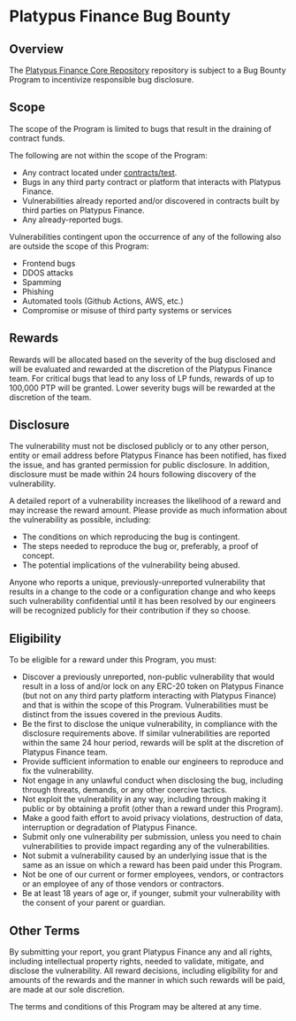 # Platypus Finance Bug Bounty

## Overview

The [Platypus Finance Core Repository](https://github.com/platypus-finance/core) repository is subject to a Bug Bounty Program to incentivize responsible bug disclosure.

## Scope

The scope of the Program is limited to bugs that result in the draining of contract funds.

The following are not within the scope of the Program:

- Any contract located under [contracts/test](./contracts/test).
- Bugs in any third party contract or platform that interacts with Platypus Finance.
- Vulnerabilities already reported and/or discovered in contracts built by third parties on Platypus Finance.
- Any already-reported bugs.

Vulnerabilities contingent upon the occurrence of any of the following also are outside the scope of this Program:

- Frontend bugs
- DDOS attacks
- Spamming
- Phishing
- Automated tools (Github Actions, AWS, etc.)
- Compromise or misuse of third party systems or services

## Rewards

Rewards will be allocated based on the severity of the bug disclosed and will be evaluated and rewarded at the discretion of the Platypus Finance team. For critical bugs that lead to any loss of LP funds, rewards of up to 100,000 PTP will be granted. Lower severity bugs will be rewarded at the discretion of the team.

## Disclosure

The vulnerability must not be disclosed publicly or to any other person, entity or email address before Platypus Finance has been notified, has fixed the issue, and has granted permission for public disclosure. In addition, disclosure must be made within 24 hours following discovery of the vulnerability.

A detailed report of a vulnerability increases the likelihood of a reward and may increase the reward amount. Please provide as much information about the vulnerability as possible, including:

- The conditions on which reproducing the bug is contingent.
- The steps needed to reproduce the bug or, preferably, a proof of concept.
- The potential implications of the vulnerability being abused.

Anyone who reports a unique, previously-unreported vulnerability that results in a change to the code or a configuration change and who keeps such vulnerability confidential until it has been resolved by our engineers will be recognized publicly for their contribution if they so choose.

## Eligibility

To be eligible for a reward under this Program, you must:

- Discover a previously unreported, non-public vulnerability that would result in a loss of and/or lock on any ERC-20 token on Platypus Finance (but not on any third party platform interacting with Platypus Finance) and that is within the scope of this Program. Vulnerabilities must be distinct from the issues covered in the previous Audits.
- Be the first to disclose the unique vulnerability, in compliance with the disclosure requirements above. If similar vulnerabilities are reported within the same 24 hour period, rewards will be split at the discretion of Platypus Finance team.
- Provide sufficient information to enable our engineers to reproduce and fix the vulnerability.
- Not engage in any unlawful conduct when disclosing the bug, including through threats, demands, or any other coercive tactics.
- Not exploit the vulnerability in any way, including through making it public or by obtaining a profit (other than a reward under this Program).
- Make a good faith effort to avoid privacy violations, destruction of data, interruption or degradation of Platypus Finance.
- Submit only one vulnerability per submission, unless you need to chain vulnerabilities to provide impact regarding any of the vulnerabilities.
- Not submit a vulnerability caused by an underlying issue that is the same as an issue on which a reward has been paid under this Program.
- Not be one of our current or former employees, vendors, or contractors or an employee of any of those vendors or contractors.
- Be at least 18 years of age or, if younger, submit your vulnerability with the consent of your parent or guardian.

## Other Terms

By submitting your report, you grant Platypus Finance any and all rights, including intellectual property rights, needed to validate, mitigate, and disclose the vulnerability. All reward decisions, including eligibility for and amounts of the rewards and the manner in which such rewards will be paid, are made at our sole discretion.

The terms and conditions of this Program may be altered at any time.
